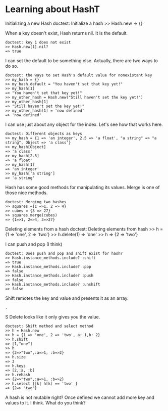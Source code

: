 # Learning about HashT

Initializing a new Hash
    doctest: Initialize a hash
    >> Hash.new
    => {}

When a key doesn't exist, Hash returns nil.  It is the default.

    doctest: key 1 does not exist
    >> Hash.new[1].nil?
    => true

I can set the default to be something else.  Actually, there are two
ways to do so.

    doctest: the ways to set Hash's default value for nonexistant key
    >> my_hash = {}
    >> my_hash.default = "You haven't set that key yet!"
    >> my_hash[1]
    => "You haven't set that key yet!"
    >> my_other_hash = Hash.new("Still haven't set the key yet!")
    >> my_other_hash[1]
    => "Still haven't set the key yet!"
    >> my_other_hash[1] = 'now defined'
    => 'now defined'

I can use just about any object for the index.  Let's see how that works
here.

    doctest: Different objects as keys
    >> my_hash = {1 => 'an integer', 2.5 => 'a float', "a string" => "a string", Object => 'a class'}
    >> my_hash[Object]
    => 'a class'
    >> my_hash[2.5]
    => 'a float'
    >> my_hash[1]
    => 'an integer'
    >> my_hash['a string']
    => 'a string'

Hash has some good methods for manipulating its values.  Merge is one of
those nice methods.

    doctest: Merging two hashes
    >> squares ={1 =>1, 2 => 4}
    >> cubes = {3 => 27}
    >> squares.merge(cubes)
    => {1=>1, 2=>4, 3=>27}


Deleting elements from a hash
    doctest: Deleting elements from hash
    >> h = {1 => 'one', 2 => 'two'}
    >> h.delete(1)
    => 'one'
    >> h
    => {2 => 'two'}

I can push and pop (I think)

    doctest: Does push and pop and shift exist for hash?
    >> Hash.instance_methods.include? :shift
    => true
    >> Hash.instance_methods.include? :pop
    => false
    >> Hash.instance_methods.include? :push
    => false
    >> Hash.instance_methods.include? :unshift
    => false

Shift remotes the key and value and presents it as an array.

    .
S  Delete looks like it only gives you the value.

    doctest: Shift method and select method
    >> h = Hash.new
    >> h = {1 => 'one', 2 => 'two', a: 1,b: 2}
    >> h.shift
    => [1,"one"]
    >> h
    => {2=>"two",:a=>1, :b=>2}
    >> h.size
    => 3
    >> h.keys
    => [2,:a, :b]
    >> h.rehash
    => {2=>"two",:a=>1, :b=>2}
    >> h.select {|k| h[k] == 'two' }
    => {2=> "two"}

A hash is not mutable right?
Once defined we cannot add more key and values to it. I think. What do
you think?
